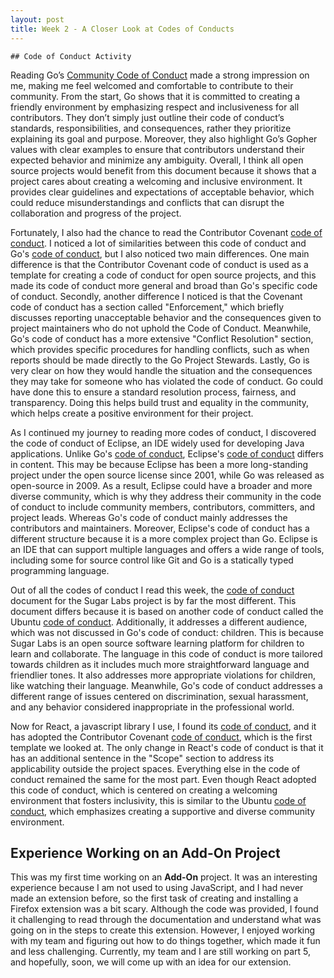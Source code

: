 ```yaml
---
layout: post
title: Week 2 - A Closer Look at Codes of Conducts
---
```




	## Code of Conduct Activity 

Reading Go’s [Community Code of Conduct](https://go.dev/conduct) made a strong impression on me, making me feel welcomed and comfortable to contribute to their community. From the start, Go shows that it is committed to creating a friendly environment by emphasizing respect and inclusiveness for all contributors. They don’t simply just outline their code of conduct’s standards, responsibilities, and consequences, rather they prioritize explaining its goal and purpose. Moreover, they also highlight Go’s Gopher values with clear examples to ensure that contributors understand their expected behavior and minimize any ambiguity. Overall, I think all open source projects would benefit from this document because it shows that a project cares about creating a welcoming and inclusive environment. It provides clear guidelines and expectations of acceptable behavior, which could reduce misunderstandings and conflicts that can disrupt the collaboration and progress of the project. 

Fortunately, I also had the chance to read the Contributor Covenant [code of conduct](https://www.contributor-covenant.org/version/1/4/code-of-conduct/). I noticed a lot of similarities between this code of conduct and Go's [code of conduct](https://go.dev/conduct), but I also noticed two main differences. One main difference is that the Contributor Covenant code of conduct is used as a template for creating a code of conduct for open source projects, and this made its code of conduct more general and broad than Go's specific code of conduct. Secondly, another difference I noticed is that the Covenant code of conduct has a section called "Enforcement," which briefly discusses reporting unacceptable behavior and the consequences given to project maintainers who do not uphold the Code of Conduct. Meanwhile, Go's code of conduct has a more extensive "Conflict Resolution" section, which provides specific procedures for handling conflicts, such as when reports should be made directly to the Go Project Stewards. Lastly, Go is very clear on how they would handle the situation and the consequences they may take for someone who has violated the code of conduct. Go could have done this to ensure a standard resolution process, fairness, and transparency. Doing this helps build trust and equality in the community, which helps create a positive environment for their project.

As I continued my journey to reading more codes of conduct, I discovered the code of conduct of Eclipse, an IDE widely used for developing Java applications. Unlike Go's [code of conduct](https://go.dev/conduct), Eclipse's [code of conduct](https://www.eclipse.org/org/documents/Community_Code_of_Conduct.php) differs in content. This may be because Eclipse has been a more long-standing project under the open source license since 2001, while Go was released as open-source in 2009. As a result, Eclipse could have a broader and more diverse community, which is why they address their community in the code of conduct to include community members, contributors, committers, and project leads. Whereas Go's code of conduct mainly addresses the contributors and maintainers. Moreover, Eclipse's code of conduct has a different structure because it is a more complex project than Go. Eclipse is an IDE that can support multiple languages and offers a wide range of tools, including some for source control like Git and Go is a statically typed programming language.

Out of all the codes of conduct I read this week, the [code of conduct](https://wiki.sugarlabs.org/go/Sugar_Labs/Legal/Code_of_Conduct) document for the Sugar Labs project is by far the most different. This document differs because it is based on another code of conduct called the Ubuntu [code of conduct](https://ubuntu.com/community/governance/code-of-conduct). Additionally, it addresses a different audience, which was not discussed in Go's code of conduct: children. This is because Sugar Labs is an open source software learning platform for children to learn and collaborate. The language in this code of conduct is more tailored towards children as it includes much more straightforward language and friendlier tones. It also addresses more appropriate violations for children, like watching their language. Meanwhile, Go's code of conduct addresses a different range of issues centered on discrimination, sexual harassment, and any behavior considered inappropriate in the professional world.

Now for React, a javascript library I use, I found its [code of conduct](https://github.com/facebook/react/blob/main/CODE_OF_CONDUCT.md), and it has adopted the Contributor Covenant [code of conduct](https://www.contributor-covenant.org/version/1/4/code-of-conduct/), which is the first template we looked at. The only change in React's code of conduct is that it has an additional sentence in the "Scope" section to address its applicability outside the project spaces. Everything else in the code of conduct remained the same for the most part. Even though React adopted this code of conduct, which is centered on creating a welcoming environment that fosters inclusivity, this is similar to the Ubuntu [code of conduct](https://ubuntu.com/community/governance/code-of-conduct), which emphasizes creating a supportive and diverse community environment.  



## Experience Working on an Add-On Project

This was my first time working on an **Add-On** project. It was an interesting experience because I am not used to using JavaScript, and I had never made an extension before, so the first task of creating and installing a Firefox extension was a bit scary. Although the code was provided, I found it challenging to read through the documentation and understand what was going on in the steps to create this extension. However, I enjoyed working with my team and figuring out how to do things together, which made it fun and less challenging. Currently, my team and I are still working on part 5, and hopefully, soon, we will come up with an idea for our extension. 
